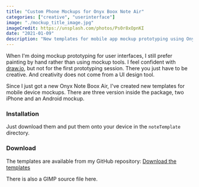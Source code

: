 ```yaml
---
title: "Custom Phone Mockups for Onyx Boox Note Air"
categories: ["creative", "userinterface"]
image: "./mockup_title_image.jpg"
imageCredit: https://unsplash.com/photos/Ps0r8xOpnKI
date: "2021-01-09"
description: "New templates for mobile app mockup prototyping using Onyx Boox Note Air."
---
```


When I'm doing mockup prototyping for user interfaces, I still prefer painting by hand rather than using mockup tools.
I feel confident with [draw.io](https://draw.io/), but not for the first prototyping session.
There you just have to be creative. And creativity does not come from a UI design tool.

Since I just got a new Onyx Note Boox Air, I've created new templates for mobile device mockups.
There are three version inside the package, two iPhone and an Android mockup.

### Installation

Just download them and put them onto your device in the `noteTemplate` directory.

### Download

The templates are available from my GitHub repository:
[Download the templates](https://github.com/davidkroell/davidkroell.com/tree/main/content/blogposts/2020/custom-mockups-for-onyx-boox-note-air)

There is also a GIMP source file here.
